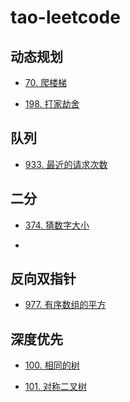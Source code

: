 # tao-leetcode

## 动态规划
- [70. 爬楼梯](https://github.com/taowuu/tao-leetcode/blob/main/%E5%8A%A8%E6%80%81%E8%A7%84%E5%88%92/70.%20%E7%88%AC%E6%A5%BC%E6%A2%AF.js)

- [198. 打家劫舍](https://github.com/taowuu/tao-leetcode/blob/main/%E5%8A%A8%E6%80%81%E8%A7%84%E5%88%92/198.%20%E6%89%93%E5%AE%B6%E5%8A%AB%E8%88%8D.js)

## 队列
- [933. 最近的请求次数](https://github.com/taowuu/tao-leetcode/blob/main/%E9%98%9F%E5%88%97/933.%20%E6%9C%80%E8%BF%91%E7%9A%84%E8%AF%B7%E6%B1%82%E6%AC%A1%E6%95%B0.js)

## 二分
- [374. 猜数字大小](https://github.com/taowuu/tao-leetcode/blob/main/%E4%BA%8C%E5%88%86/374.%20%E7%8C%9C%E6%95%B0%E5%AD%97%E5%A4%A7%E5%B0%8F.js)

- []()

## 反向双指针
- [977. 有序数组的平方](https://github.com/taowuu/tao-leetcode/blob/main/%E5%8F%8D%E5%90%91%E5%8F%8C%E6%8C%87%E9%92%88/977.%20%E6%9C%89%E5%BA%8F%E6%95%B0%E7%BB%84%E7%9A%84%E5%B9%B3%E6%96%B9.js)

## 深度优先
- [100. 相同的树](https://github.com/taowuu/tao-leetcode/blob/main/%E6%B7%B1%E5%BA%A6%E4%BC%98%E5%85%88/100.%20%E7%9B%B8%E5%90%8C%E7%9A%84%E6%A0%91.js)

- [101. 对称二叉树]()